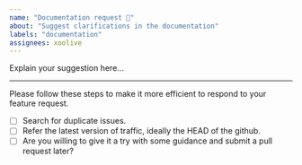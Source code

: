 ```yaml
---
name: "Documentation request 📖"
about: "Suggest clarifications in the documentation"
labels: "documentation"
assignees: xoolive
---
```


Explain your suggestion here...

---

Please follow these steps to make it more efficient to respond to your feature request.

- [ ] Search for duplicate issues.
- [ ] Refer the latest version of traffic, ideally the HEAD of the github.
- [ ] Are you willing to give it a try with some guidance and submit a pull request later?
